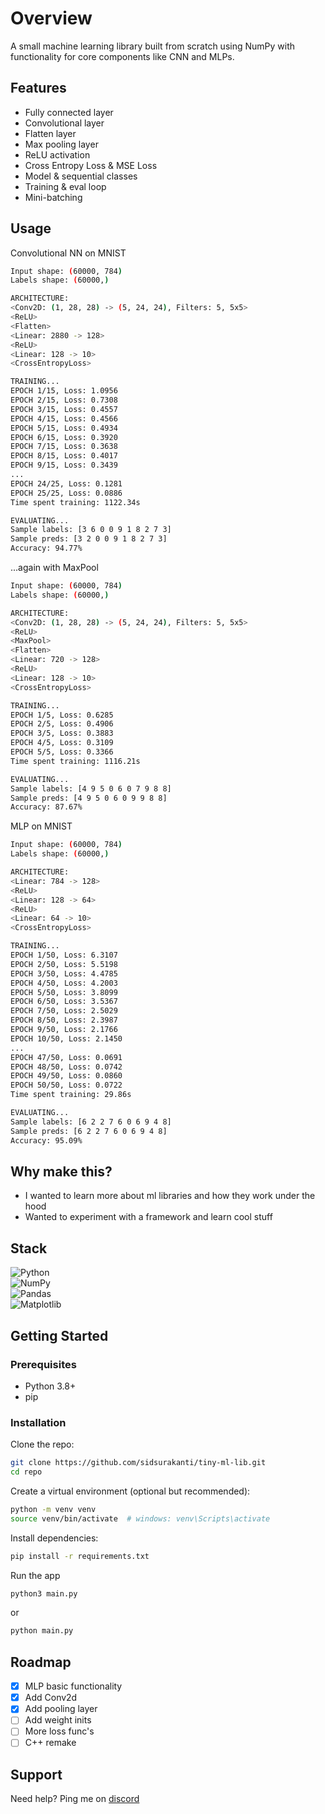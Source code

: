 # Overview

A small machine learning library built from scratch using NumPy with functionality for core components like CNN and MLPs.

## Features

- Fully connected layer
- Convolutional layer
- Flatten layer
- Max pooling layer
- ReLU activation
- Cross Entropy Loss & MSE Loss
- Model & sequential classes
- Training & eval loop
- Mini-batching

## Usage
Convolutional NN  on MNIST
```bash
Input shape: (60000, 784)
Labels shape: (60000,)

ARCHITECTURE:
<Conv2D: (1, 28, 28) -> (5, 24, 24), Filters: 5, 5x5>
<ReLU>
<Flatten>
<Linear: 2880 -> 128>
<ReLU>
<Linear: 128 -> 10>
<CrossEntropyLoss>

TRAINING...
EPOCH 1/15, Loss: 1.0956
EPOCH 2/15, Loss: 0.7308
EPOCH 3/15, Loss: 0.4557
EPOCH 4/15, Loss: 0.4566
EPOCH 5/15, Loss: 0.4934
EPOCH 6/15, Loss: 0.3920
EPOCH 7/15, Loss: 0.3638
EPOCH 8/15, Loss: 0.4017
EPOCH 9/15, Loss: 0.3439
...
EPOCH 24/25, Loss: 0.1281
EPOCH 25/25, Loss: 0.0886
Time spent training: 1122.34s

EVALUATING...
Sample labels: [3 6 0 0 9 1 8 2 7 3]
Sample preds: [3 2 0 0 9 1 8 2 7 3]
Accuracy: 94.77%
```
...again with MaxPool
```bash
Input shape: (60000, 784)
Labels shape: (60000,)

ARCHITECTURE:
<Conv2D: (1, 28, 28) -> (5, 24, 24), Filters: 5, 5x5>
<ReLU>
<MaxPool>
<Flatten>
<Linear: 720 -> 128>
<ReLU>
<Linear: 128 -> 10>
<CrossEntropyLoss>

TRAINING...
EPOCH 1/5, Loss: 0.6285
EPOCH 2/5, Loss: 0.4906
EPOCH 3/5, Loss: 0.3883
EPOCH 4/5, Loss: 0.3109
EPOCH 5/5, Loss: 0.3366
Time spent training: 1116.21s

EVALUATING...
Sample labels: [4 9 5 0 6 0 7 9 8 8]
Sample preds: [4 9 5 0 6 0 9 9 8 8]
Accuracy: 87.67%
```

MLP on MNIST
```bash
Input shape: (60000, 784)
Labels shape: (60000,)

ARCHITECTURE:
<Linear: 784 -> 128>
<ReLU>
<Linear: 128 -> 64>
<ReLU>
<Linear: 64 -> 10>
<CrossEntropyLoss>

TRAINING...
EPOCH 1/50, Loss: 6.3107
EPOCH 2/50, Loss: 5.5198
EPOCH 3/50, Loss: 4.4785
EPOCH 4/50, Loss: 4.2003
EPOCH 5/50, Loss: 3.8099
EPOCH 6/50, Loss: 3.5367
EPOCH 7/50, Loss: 2.5029
EPOCH 8/50, Loss: 2.3987
EPOCH 9/50, Loss: 2.1766
EPOCH 10/50, Loss: 2.1450
...
EPOCH 47/50, Loss: 0.0691
EPOCH 48/50, Loss: 0.0742
EPOCH 49/50, Loss: 0.0860
EPOCH 50/50, Loss: 0.0722
Time spent training: 29.86s

EVALUATING...
Sample labels: [6 2 2 7 6 0 6 9 4 8]
Sample preds: [6 2 2 7 6 0 6 9 4 8]
Accuracy: 95.09%
```

## Why make this?

- I wanted to learn more about ml libraries and how they work under the hood
- Wanted to experiment with a framework and learn cool stuff


## Stack

![Python](https://img.shields.io/badge/python-3670A0?style=for-the-badge&logo=python&logoColor=white)  
![NumPy](https://img.shields.io/badge/numpy-%23013243.svg?style=for-the-badge&logo=numpy&logoColor=white)  
![Pandas](https://img.shields.io/badge/pandas-%23150458.svg?style=for-the-badge&logo=pandas&logoColor=white)  
![Matplotlib](https://img.shields.io/badge/matplotlib-%23ffffff.svg?style=for-the-badge&logo=matplotlib&logoColor=black)

## Getting Started

### Prerequisites

- Python 3.8+
- pip

### Installation

Clone the repo:

```bash
git clone https://github.com/sidsurakanti/tiny-ml-lib.git
cd repo
```

Create a virtual environment (optional but recommended):

```bash
python -m venv venv
source venv/bin/activate  # windows: venv\Scripts\activate
```

Install dependencies:

```bash
pip install -r requirements.txt
```

Run the app

```bash
python3 main.py
```

or

```bash
python main.py
```

## Roadmap

- [x] MLP basic functionality
- [x] Add Conv2d
- [x] Add pooling layer
- [ ] Add weight inits
- [ ] More loss func's
- [ ] C++ remake

## Support

Need help? Ping me on [discord](https://discord.com/users/521872289231273994)
